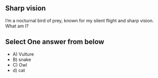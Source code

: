 <!-- Answer = -->

## Sharp vision
I’m a nocturnal bird of prey, known for my silent flight and sharp vision. What am I?


## Select One answer from below
- A) Vulture
- B) snake
- C) Owl
- d) cat
